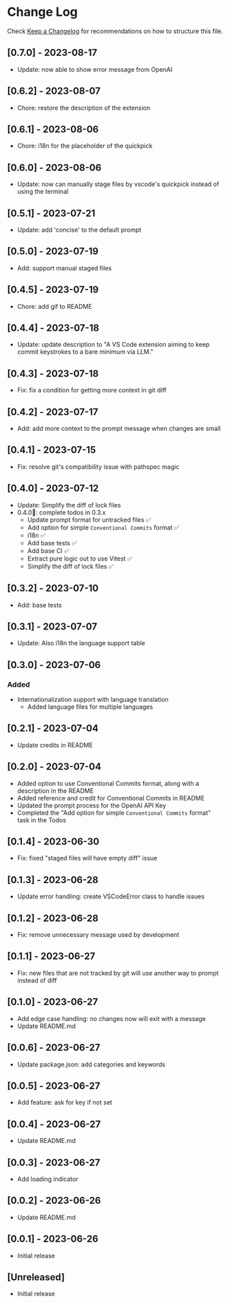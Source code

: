 # Change Log

Check [Keep a Changelog](http://keepachangelog.com/) for recommendations on how to structure this file.

## [0.7.0] - 2023-08-17

- Update: now able to show error message from OpenAI

## [0.6.2] - 2023-08-07

- Chore: restore the description of the extension

## [0.6.1] - 2023-08-06

- Chore: i18n for the placeholder of the quickpick

## [0.6.0] - 2023-08-06

- Update: now can manually stage files by vscode's quickpick instead of using the terminal

## [0.5.1] - 2023-07-21

- Update: add 'concise' to the default prompt

## [0.5.0] - 2023-07-19

- Add: support manual staged files

## [0.4.5] - 2023-07-19

- Chore: add gif to README

## [0.4.4] - 2023-07-18

- Update: update description to "A VS Code extension aiming to keep commit keystrokes to a bare minimum via LLM."

## [0.4.3] - 2023-07-18

- Fix: fix a condition for getting more context in git diff

## [0.4.2] - 2023-07-17

- Add: add more context to the prompt message when changes are small

## [0.4.1] - 2023-07-15

- Fix: resolve git's compatibility issue with pathspec magic

## [0.4.0] - 2023-07-12

- Update: Simplify the diff of lock files
- 0.4.0🎉: complete todos in 0.3.x
  - Update prompt format for untracked files ✅
  - Add option for simple `Conventional Commits` format ✅
  - i18n ✅
  - Add base tests ✅
  - Add base CI ✅
  - Extract pure logic out to use Vitest ✅
  - Simplify the diff of lock files ✅

## [0.3.2] - 2023-07-10

- Add: base tests

## [0.3.1] - 2023-07-07

- Update: Also i18n the language support table

## [0.3.0] - 2023-07-06

### Added

- Internationalization support with language translation
  - Added language files for multiple languages

## [0.2.1] - 2023-07-04

- Update credits in README

## [0.2.0] - 2023-07-04

- Added option to use Conventional Commits format, along with a description in the README
- Added reference and credit for Conventional Commits in README
- Updated the prompt process for the OpenAI API Key
- Completed the "Add option for simple `Conventional Commits` format" task in the Todos

## [0.1.4] - 2023-06-30

- Fix: fixed "staged files will have empty diff" issue

## [0.1.3] - 2023-06-28

- Update error handling: create VSCodeError class to handle issues

## [0.1.2] - 2023-06-28

- Fix: remove unnecessary message used by development

## [0.1.1] - 2023-06-27

- Fix: new files that are not tracked by git will use another way to prompt instead of diff

## [0.1.0] - 2023-06-27

- Add edge case handling: no changes now will exit with a message
- Update README.md

## [0.0.6] - 2023-06-27

- Update package.json: add categories and keywords

## [0.0.5] - 2023-06-27

- Add feature: ask for key if not set

## [0.0.4] - 2023-06-27

- Update README.md

## [0.0.3] - 2023-06-27

- Add loading indicator

## [0.0.2] - 2023-06-26

- Update README.md

## [0.0.1] - 2023-06-26

- Initial release

## [Unreleased]

- Initial release
